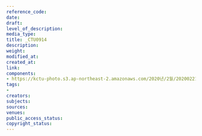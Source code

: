 ```yaml
---
reference_code: 
date: 
draft: 
level_of_description: 
media_type: 
title: _CTU0914
description: 
weight: 
modified_at: 
created_at: 
link: 
components:
- https://kctu-photo.s3.ap-northeast-2.amazonaws.com/2020년/2월/20200221_신종+코로나19+발열검사+자료사진_국회/_CTU0914.jpg
tags:
- 
creators: 
subjects: 
sources: 
venues: 
public_access_status: 
copyright_status: 
---
```

